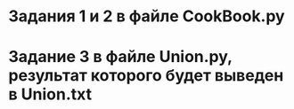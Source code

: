 # Задания 1 и 2 в файле CookBook.py
# Задание 3 в файле Union.py, результат которого будет выведен в Union.txt
